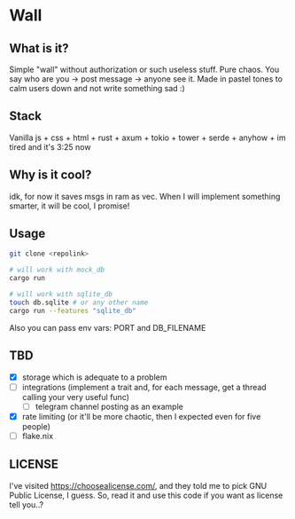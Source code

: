 # Wall
## What is it?
Simple "wall" without authorization or such useless
stuff. Pure chaos. You say who are you -> 
post message -> anyone see it. Made in pastel 
tones to calm users down and 
not write something sad :)
## Stack
Vanilla js + css + html + rust + axum + 
tokio + tower + serde + anyhow + im tired and it's 3:25 now

## Why is it cool?
idk, for now it saves msgs in ram as vec. When I will
implement something smarter, it will be cool, I promise!

## Usage
```bash
git clone <repolink>

# will work with mock_db
cargo run

# will work with sqlite_db
touch db.sqlite # or any other name 
cargo run --features "sqlite_db"
```
Also you can pass env vars: PORT and DB_FILENAME

## TBD
- [x] storage which is adequate to a problem 
- [ ] integrations (implement a trait and, for 
each message, get a thread calling your very useful func)
  - [ ] telegram channel posting as an example
- [x] rate limiting (or it'll be more chaotic, then I 
expected even for five people)
- [ ] flake.nix

## LICENSE
I've visited https://choosealicense.com/, and they told me
to pick GNU Public License, I guess. So, read it and use this code if you want
as license tell you..?
